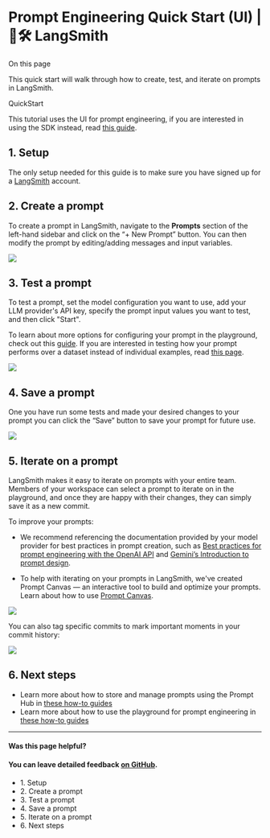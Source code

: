 # Prompt Engineering Quick Start (UI) | 🦜️🛠️ LangSmith

On this page

This quick start will walk through how to create, test, and iterate on prompts in LangSmith.

QuickStart

This tutorial uses the UI for prompt engineering, if you are interested in using the SDK instead, read [this guide](/prompt_engineering/quickstarts/quickstart_sdk).

## 1\. Setup​

The only setup needed for this guide is to make sure you have signed up for a [LangSmith](https://langsmith.com) account.

## 2\. Create a prompt​

To create a prompt in LangSmith, navigate to the **Prompts** section of the left-hand sidebar and click on the “+ New Prompt” button. You can then modify the prompt by editing/adding messages and input variables.

![](/assets/images/create_prompt_ui-cbf004294a153b92d9bf31e05c31cb9e.gif)

## 3\. Test a prompt​

To test a prompt, set the model configuration you want to use, add your LLM provider's API key, specify the prompt input values you want to test, and then click "Start".

To learn about more options for configuring your prompt in the playground, check out this [guide](/prompt_engineering/how_to_guides/managing_model_configurations). If you are interested in testing how your prompt performs over a dataset instead of individual examples, read [this page](/evaluation?mode=ui).

![](/assets/images/test_prompt_ui-2e14355570ca743ccd19a947d859a2c3.gif)

## 4\. Save a prompt​

One you have run some tests and made your desired changes to your prompt you can click the “Save” button to save your prompt for future use.

![](/assets/images/save_prompt_ui-1b8e22452b7e60bd004a3415abbfe21b.gif)

## 5\. Iterate on a prompt​

LangSmith makes it easy to iterate on prompts with your entire team. Members of your workspace can select a prompt to iterate on in the playground, and once they are happy with their changes, they can simply save it as a new commit.

To improve your prompts:

  * We recommend referencing the documentation provided by your model provider for best practices in prompt creation, such as [Best practices for prompt engineering with the OpenAI API](https://help.openai.com/en/articles/6654000-best-practices-for-prompt-engineering-with-the-openai-api) and [Gemini’s Introduction to prompt design](https://ai.google.dev/gemini-api/docs/prompting-intro).

  * To help with iterating on your prompts in LangSmith, we've created Prompt Canvas — an interactive tool to build and optimize your prompts. Learn about how to use [Prompt Canvas](/prompt_engineering/concepts#prompt-canvas).

![](/assets/images/save_prompt_commit_ui-4769dd50d77ded4d8b0647b6cf6d0fd8.gif)

You can also tag specific commits to mark important moments in your commit history:

![](/assets/images/tag_prompt_ui-c03cd8243cce44568982a85e64ce6b20.gif)

## 6\. Next steps​

  * Learn more about how to store and manage prompts using the Prompt Hub in [these how-to guides](/prompt_engineering/how_to_guides#prompt-hub)
  * Learn more about how to use the playground for prompt engineering in [these how-to guides](/prompt_engineering/how_to_guides#playground)

* * *

#### Was this page helpful?

  

#### You can leave detailed feedback [on GitHub](https://github.com/langchain-ai/langsmith-docs/issues/new?title=DOC%3A+%3CPlease+write+a+comprehensive+title+after+the+%27DOC%3A+%27+prefix%3E).

  * 1\. Setup
  * 2\. Create a prompt
  * 3\. Test a prompt
  * 4\. Save a prompt
  * 5\. Iterate on a prompt
  * 6\. Next steps
